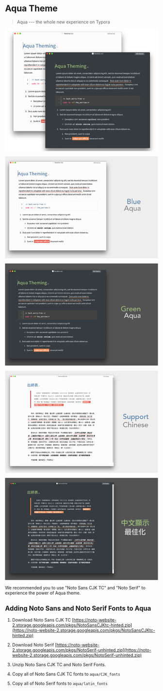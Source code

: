 # Aqua Theme

> Aqua --- the whole new experience on Typora

![aqua.png](src/aqua.png)

![Aqua-blue.png](src/Aqua-blue.png)

![Aqua-green.png](src/Aqua-green.png)

![Aqua-blue-CJK.png](src/Aqua-blue-CJK.png)

![Aqua-green-CJK.png](src/Aqua-green-CJK.png)

We recommended you to use "Noto Sans CJK TC" and "Noto Serif" to experience the power of Aqua theme.

## Adding Noto Sans and Noto Serif Fonts to Aqua

1. Download Noto Sans CJK TC
[https://noto-website-2.storage.googleapis.com/pkgs/NotoSansCJKtc-hinted.zip](https://noto-website-2.storage.googleapis.com/pkgs/NotoSansCJKtc-hinted.zip)

2. Download Noto Serif
[https://noto-website-2.storage.googleapis.com/pkgs/NotoSerif-unhinted.zip](https://noto-website-2.storage.googleapis.com/pkgs/NotoSerif-unhinted.zip)

3. Unzip Noto Sans CJK TC and Noto Serif Fonts.

4. Copy all of Noto Sans CJK TC fonts to `aqua/CJK_fonts`

5. Copy all of Noto Serif fonts to `aqua/latin_fonts`

